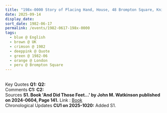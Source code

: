 ```yaml
---
title: "198x-0000 Story of Placing Hand, House, 48 Brompton Square, Knightsbridge, London, UK"
date: 2025-09-14
display_date: 
sort_date: 1982-06-17
permalink: /events/1982-0617-198x-0000
tags:
  - blue @ English
  - brown @ UK
  - crimson @ 1982
  - deeppink @ Quote
  - green @ 1982-06 
  - orange @ London
  - peru @ Brompton Square
---
```


<br>

<wave-list>
  <list-title color="DarkSeaGreen" width="55">Key Quotes</list-title>
  <list-item color="BlanchedAlmond" width="280"><b>Q1:</b> <i></i></list-item>
  <list-item color="Lavender" width="280"><b>Q2:</b> <i></i></list-item>
</wave-list>

<br>

<wave-list>
  <list-title color="DarkSeaGreen" width="55">Comments</list-title>
  <list-item color="BlanchedAlmond" width="280"><b>C1:</b> <i></i></list-item>
  <list-item color="Lavender" width="280"><b>C2:</b> <i></i></list-item>
</wave-list>

<br>

<wave-list>
  <list-title color="DarkSeaGreen" width="40">Sources</list-title>
  <list-item color="BlanchedAlmond"  width="280"><b>S1. Book 'And Did Those Feet...' by John M. Watkinson published on 2024-0604, Page 141.</b> Link : <a href="https://www.amazon.com/Did-Those-Feet-J-Watkinson-ebook/dp/B0D674N5QV">Book</a></list-item>
</wave-list>

<br>

<wave-list>
  <list-title color="DarkSeaGreen" width="110">Chronological Updates</list-title>
  <list-item color="BlanchedAlmond" width="280"><b>CU1 on 2025-1020:</b> Added S1.</list-item>
</wave-list>